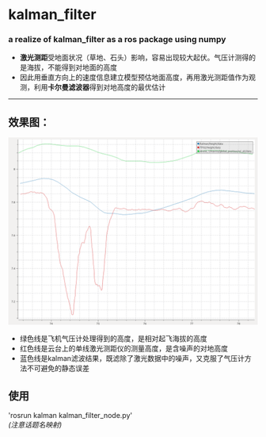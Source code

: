 # kalman_filter
### a realize of kalman_filter as a ros package using numpy

* **激光测距**受地面状况（草地、石头）影响，容易出现较大起伏。气压计测得的是海拔，不能得到对地面的高度
*  因此用垂直方向上的速度信息建立模型预估地面高度，再用激光测距值作为观测，利用**卡尔曼滤波器**得到对地高度的最优估计
------
## 效果图：
![滤波效果](kalman.png "滤波效果")
* 绿色线是飞机气压计处理得到的高度，是相对起飞海拔的高度
* 红色线是云台上的单线激光测距仪的测量高度，是含噪声的对地高度
* 蓝色线是kalman滤波结果，既滤除了激光数据中的噪声，又克服了气压计方法不可避免的静态误差

## 使用
'rosrun kalman kalman_filter_node.py'  
*(注意话题名映射)*